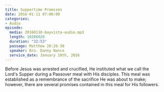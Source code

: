 ```yaml
---
title: Suppertime Promises
date: 2016-01-11 07:00:00
categories:
- Audio
episode:
  media: 20160110-bayvista-audio.mp3
  length: 10286020
  duration: "32:53"
  passage: Matthew 26:26-30
  speaker: Bro. Danny Nance
  service_date: January 10th, 2016
---
```

Before Jesus was arrested and crucified, He instituted what we call the Lord's Supper during a Passover meal with His disciples. This meal was established as a remembrance of the sacrifice He was about to make; however, there are several promises contained in this meal for His followers.